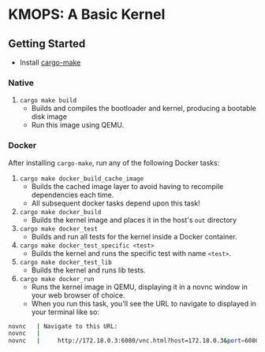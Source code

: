 # KMOPS: A Basic Kernel

## Getting Started

- Install [cargo-make](https://github.com/sagiegurari/cargo-make)

### Native
1. `cargo make build`
    - Builds and compiles the bootloader and kernel, producing a bootable disk image
    - Run this image using QEMU.

### Docker
After installing `cargo-make`, run any of the following Docker tasks:
1. `cargo make docker_build_cache_image`
    - Builds the cached image layer to avoid having to recompile dependencies each time.
    - All subsequent docker tasks depend upon this task!
2. `cargo make docker_build `
    - Builds the kernel image and places it in the host's `out` directory
3. `cargo make docker_test`
   - Builds and run all tests for the kernel inside a Docker container.
4. `cargo make docker_test_specific <test>`
   - Builds the kernel and runs the specific test with name `<test>`.
5. `cargo make docker_test_lib`
   - Builds the kernel and runs lib tests.
6. `cargo make docker_run`
   - Runs the kernel image in QEMU, displaying it in a novnc window in your web browser of choice.
   - When you run this task, you'll see the URL to navigate to displayed in your terminal like so:
```bash
novnc   | Navigate to this URL:
novnc   | 
novnc   |     http://172.18.0.3:6080/vnc.html?host=172.18.0.3&port=6080
```
